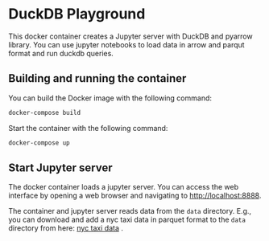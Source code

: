 # DuckDB Playground

This docker container creates a Jupyter server with DuckDB and pyarrow library. You can use jupyter notebooks to load data in arrow and parqut format and run duckdb queries.

## Building and running the container

You can build the Docker image with the following command:

```sh
docker-compose build
```

Start the container with the following command:

```sh
docker-compose up
```

## Start Jupyter server

The docker container loads a jupyter server. You can access the web interface by opening a web browser and navigating to [http://localhost:8888](http://localhost:8888).

The container and jupyter server reads data from the `data` directory. E.g., you can download and add a nyc taxi data in parquet format to the `data` directory from here: [nyc taxi data](https://www.nyc.gov/site/tlc/about/tlc-trip-record-data.page) .

